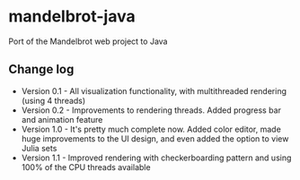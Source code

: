 # mandelbrot-java
Port of the Mandelbrot web project to Java

## Change log

* Version 0.1 - All visualization functionality, with multithreaded rendering (using 4 threads)
* Version 0.2 - Improvements to rendering threads. Added progress bar and animation feature
* Version 1.0 - It's pretty much complete now. Added color editor, made huge improvements to the UI design, and even added the option to view Julia sets
* Version 1.1 - Improved rendering with checkerboarding pattern and using 100% of the CPU threads available